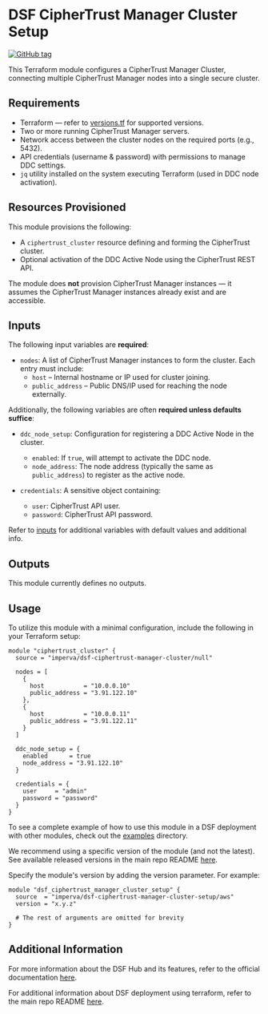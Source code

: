 # DSF CipherTrust Manager Cluster Setup
[![GitHub tag](https://img.shields.io/github/v/tag/imperva/dsfkit.svg)](https://github.com/imperva/dsfkit/tags)

This Terraform module configures a CipherTrust Manager Cluster, connecting multiple CipherTrust Manager nodes into a single secure cluster.

## Requirements
* Terraform — refer to [versions.tf](https://github.com/imperva/dsfkit/blob/master/modules/null/ciphertrust-manager-cluster-setup/versions.tf) for supported versions.
* Two or more running CipherTrust Manager servers.
* Network access between the cluster nodes on the required ports (e.g., 5432).
* API credentials (username & password) with permissions to manage DDC settings.
* `jq` utility installed on the system executing Terraform (used in DDC node activation).

## Resources Provisioned

This module provisions the following:

* A `ciphertrust_cluster` resource defining and forming the CipherTrust cluster.
* Optional activation of the DDC Active Node using the CipherTrust REST API.

The module does **not** provision CipherTrust Manager instances — it assumes the CipherTrust Manager instances already exist and are accessible.

## Inputs

The following input variables are **required**:

* `nodes`: A list of CipherTrust Manager instances to form the cluster. Each entry must include:
    * `host` – Internal hostname or IP used for cluster joining.
    * `public_address` – Public DNS/IP used for reaching the node externally.

Additionally, the following variables are often **required unless defaults suffice**:

* `ddc_node_setup`: Configuration for registering a DDC Active Node in the cluster.
    * `enabled`: If `true`, will attempt to activate the DDC node.
    * `node_address`: The node address (typically the same as `public_address`) to register as the active node.

* `credentials`: A sensitive object containing:
    * `user`: CipherTrust API user.
    * `password`: CipherTrust API password.

Refer to [inputs](https://registry.terraform.io/modules/imperva/dsf-ciphertrust-manager-cluster-setup/null/latest?tab=inputs) for additional variables with default values and additional info.

## Outputs

This module currently defines no outputs.

## Usage

To utilize this module with a minimal configuration, include the following in your Terraform setup:

```hcl
module "ciphertrust_cluster" {
  source = "imperva/dsf-ciphertrust-manager-cluster/null"

  nodes = [
    {
      host           = "10.0.0.10"
      public_address = "3.91.122.10"
    },
    {
      host           = "10.0.0.11"
      public_address = "3.91.122.11"
    }
  ]

  ddc_node_setup = {
    enabled      = true
    node_address = "3.91.122.10"
  }

  credentials = {
    user     = "admin"
    password = "password"
  }
}
```

To see a complete example of how to use this module in a DSF deployment with other modules, check out the [examples](https://github.com/imperva/dsfkit/tree/master/examples/aws) directory.

We recommend using a specific version of the module (and not the latest).
See available released versions in the main repo README [here](https://github.com/imperva/dsfkit#version-history).

Specify the module's version by adding the version parameter. For example:

```
module "dsf_ciphertrust_manager_cluster_setup" {
  source  = "imperva/dsf-ciphertrust-manager-cluster-setup/aws"
  version = "x.y.z"

  # The rest of arguments are omitted for brevity
}
```

## Additional Information

For more information about the DSF Hub and its features, refer to the official documentation [here](https://docs.imperva.com/bundle/v4.13-sonar-user-guide/page/80401.htm).

For additional information about DSF deployment using terraform, refer to the main repo README [here](https://github.com/imperva/dsfkit/tree/1.7.31).
